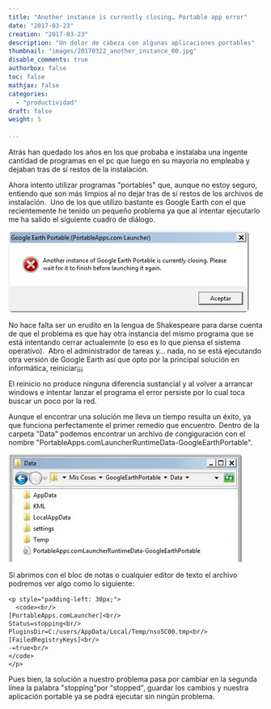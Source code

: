 ```yaml
---
title: "Another instance is currently closing… Portable app error"
date: "2017-03-23"
creation: "2017-03-23"
description: "Un dolor de cabeza con algunas aplicaciones portables"
thumbnail: "images/20170322_another_instance_00.jpg"
disable_comments: true
authorbox: false
toc: false
mathjax: false
categories:
  - "productividad"
draft: false
weight: 5

---
```

Atrás han quedado los años en los que probaba e instalaba una ingente cantidad de programas en el pc que luego en su mayoría no empleaba y dejaban tras de sí restos de la instalación.

Ahora intento utilizar programas "portables" que, aunque no estoy seguro, entiendo que son más limpios al no dejar tras de si restos de los archivos de instalación.  Uno de los que utilizo bastante es Google Earth con el que recientemente he tenido un pequeño problema ya que al intentar ejecutarlo me ha salido el siguiente cuadro de diálogo.

![imagen][1]

No hace falta ser un erudito en la lengua de Shakespeare para darse cuenta de que el problema es que hay otra instancia del mismo programa que se está intentando cerrar actualemnte (o eso es lo que piensa el sistema operativo).  Abro el administrador de tareas y&#8230; nada, no se está ejecutando otra versión de Google Earth así que opto por la principal solución en informática, reiniciar¡¡¡

El reinicio no produce ninguna diferencia sustancial y al volver a arrancar windows e intentar lanzar el programa el error persiste por lo cual toca buscar un poco por la red.

Aunque el encontrar una solución me lleva un tiempo resulta un éxito, ya que funciona perfectamente el primer remedio que encuentro. Dentro de la carpeta "Data" podemos encontrar un archivo de congiguración con el nombre "PortableApps.comLauncherRuntimeData-GoogleEarthPortable".

![imagen][2]

Si abrimos con el bloc de notas o cualquier editor de texto el archivo podremos ver algo como lo siguiente:
```
<p style="padding-left: 30px;">
  <code><br/>
[PortableApps.comLauncher]<br/>
Status=stopping<br/>
PluginsDir=C:/users/AppData/Local/Temp/nso5C00.tmp<br/>
[FailedRegistryKeys]<br/>
-=true<br/>
</code>
</p>
```

Pues bien, la solución a nuestro problema pasa por cambiar en la segunda línea la palabra "stopping"por "stopped", guardar los cambios y nuestra aplicación portable ya se podrá ejecutar sin ningún problema.

[1]: /images/20170322_another_instance_01.jpg
[2]: /images/20170322_another_instance_02.jpg
[3]: /images/20170322_another_instance_03.jpg
[4]: /images/20170322_another_instance_04.jpg
